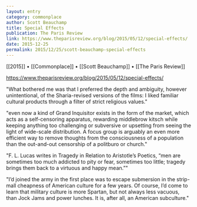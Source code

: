 ```yaml
---
layout: entry
category: commonplace
author: Scott Beauchamp
title: Special Effects
publication: The Paris Review
link: https://www.theparisreview.org/blog/2015/05/12/special-effects/
date: 2015-12-25
permalink: 2015/12/25/scott-beauchamp-special-effects
---
```


[[2015]] • [[Commonplace]] • [[Scott Beauchamp]] • [[The Paris Review]]

https://www.theparisreview.org/blog/2015/05/12/special-effects/

"What bothered me was that I preferred the depth and ambiguity, however unintentional, of the Sharia-revised versions of the films: I liked familiar cultural products through a filter of strict religious values."

"even now a kind of Grand Inquisitor exists in the form of the market, which acts as a self-censoring apparatus, rewarding middlebrow kitsch while keeping anything too challenging or subversive or upsetting from seeing the light of wide-scale distribution. A focus group is arguably an even more efficient way to remove thoughts from the consciousness of a population than the out-and-out censorship of a politburo or church."

"F. L. Lucas writes in Tragedy in Relation to Aristotle’s Poetics, “men are sometimes too much addicted to pity or fear, sometimes too little; tragedy brings them back to a virtuous and happy mean.”"

"I’d joined the army in the first place was to escape submersion in the strip-mall cheapness of American culture for a few years. Of course, I’d come to learn that military culture is more Spartan, but not always less vacuous, than Jock Jams and power lunches. It is, after all, an American subculture."

